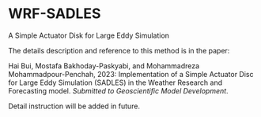 # WRF-SADLES
A Simple Actuator Disk for Large Eddy Simulation

The details description and reference to this method is in the paper:

Hai Bui, Mostafa Bakhoday-Paskyabi, and Mohammadreza Mohammadpour-Penchah, 2023: Implementation of a Simple Actuator Disc for Large Eddy Simulation (SADLES) in the Weather Research and Forecasting model. *Submitted to Geoscientific Model Development*.

Detail instruction will be added in future.

